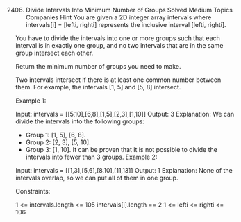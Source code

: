2406. Divide Intervals Into Minimum Number of Groups
Solved
Medium
Topics
Companies
Hint
You are given a 2D integer array intervals where intervals[i] = [lefti, righti] represents the inclusive interval [lefti, righti].

You have to divide the intervals into one or more groups such that each interval is in exactly one group, and no two intervals that are in the same group intersect each other.

Return the minimum number of groups you need to make.

Two intervals intersect if there is at least one common number between them. For example, the intervals [1, 5] and [5, 8] intersect.

 

Example 1:

Input: intervals = [[5,10],[6,8],[1,5],[2,3],[1,10]]
Output: 3
Explanation: We can divide the intervals into the following groups:
- Group 1: [1, 5], [6, 8].
- Group 2: [2, 3], [5, 10].
- Group 3: [1, 10].
It can be proven that it is not possible to divide the intervals into fewer than 3 groups.
Example 2:

Input: intervals = [[1,3],[5,6],[8,10],[11,13]]
Output: 1
Explanation: None of the intervals overlap, so we can put all of them in one group.
 

Constraints:

1 <= intervals.length <= 105
intervals[i].length == 2
1 <= lefti <= righti <= 106
